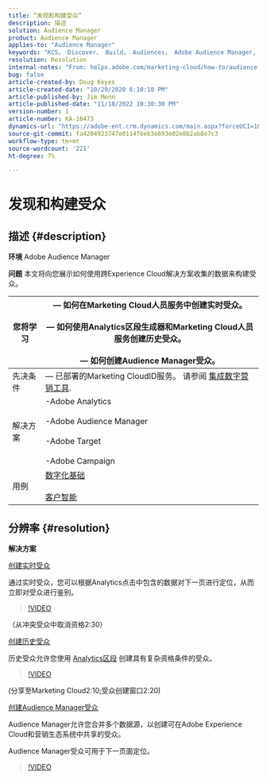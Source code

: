 ```yaml
---
title: “发现和构建受众”
description: 描述
solution: Audience Manager
product: Audience Manager
applies-to: "Audience Manager"
keywords: "KCS， Discover， Build， Audiences， Adobe Audience Manager, How To"
resolution: Resolution
internal-notes: "From: helpx.adobe.com/marketing-cloud/how-to/audience-discovery.html"
bug: false
article-created-by: Doug Keyes
article-created-date: "10/29/2020 6:10:10 PM"
article-published-by: Jim Menn
article-published-date: "11/18/2022 10:30:30 PM"
version-number: 1
article-number: KA-16473
dynamics-url: "https://adobe-ent.crm.dynamics.com/main.aspx?forceUCI=1&pagetype=entityrecord&etn=knowledgearticle&id=279bbdfa-111a-eb11-a813-000d3a5937f3"
source-git-commit: fa4204923747e0114f6eb3e693e02e8b2ab8e7c3
workflow-type: tm+mt
source-wordcount: '221'
ht-degree: 7%

---
```


# 发现和构建受众

## 描述 {#description}


<b>环境</b>
Adobe Audience Manager

<b>问题</b>
本文将向您展示如何使用跨Experience Cloud解决方案收集的数据来构建受众。


| 您将学习 |  — 如何在Marketing Cloud人员服务中创建实时受众。<br><br> — 如何使用Analytics区段生成器和Marketing Cloud人员服务创建历史受众。<br><br> — 如何创建Audience Manager受众。 |
| --- | --- |
| 先决条件 |  — 已部署的Marketing CloudID服务。 请参阅 [集成数字营销工具](https://helpx.adobe.com/marketing-cloud/how-to/tool-integration.html). |
| 解决方案 | -Adobe Analytics<br><br>-Adobe Audience Manager<br><br>-Adobe Target<br><br>-Adobe Campaign |
| 用例 | [数字化基础](https://helpx.adobe.com/marketing-cloud/how-to/digital-foundation.html)<br><br>[客户智能](https://helpx.adobe.com/marketing-cloud/how-to/customer-intelligence.html) |





## 分辨率 {#resolution}


<b>解决方案</b>

<u>创建实时受众</u>

通过实时受众，您可以根据Analytics点击中包含的数据对下一页进行定位，从而立即对受众进行鉴别。




>[!VIDEO](https://video.tv.adobe.com/v/17804t1/)



（从冲突受众中取消资格2:30）



<u>创建历史受众</u>

历史受众允许您使用 [Analytics区段](https://marketing.adobe.com/resources/help/zh_CN/analytics/segment/) 创建具有复杂资格条件的受众。




>[!VIDEO](https://video.tv.adobe.com/v/17805/)



(分享至Marketing Cloud2:10;受众创建窗口2:20)

<u>创建Audience Manager受众</u>

Audience Manager允许您合并多个数据源，以创建可在Adobe Experience Cloud和营销生态系统中共享的受众。

Audience Manager受众可用于下一页面定位。




>[!VIDEO](https://video.tv.adobe.com/v/18113t1/)


